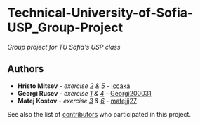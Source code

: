 # Technical-University-of-Sofia-USP_Group-Project

*Group project for TU Sofia's USP class*

## Authors

* **Hristo Mitsev** - *exercise [2](https://github.com/iccaka/Technical-University-of-Sofia-USP_Group-Project/tree/main/exercise%202) & [5](https://github.com/iccaka/Technical-University-of-Sofia-USP_Group-Project/tree/main/exercise%205)* - [iccaka](https://github.com/iccaka)
* **Georgi Rusev** - *exercise [1](https://github.com/iccaka/Technical-University-of-Sofia-USP_Group-Project/tree/main/exercise%201) & [4](https://github.com/iccaka/Technical-University-of-Sofia-USP_Group-Project/tree/main/exercise%204)* - [Georgi200031](https://github.com/Georgi200031)
* **Matej Kostov** - *exercise [3](https://github.com/iccaka/Technical-University-of-Sofia-USP_Group-Project/tree/main/exercise%203) & [6](https://github.com/iccaka/Technical-University-of-Sofia-USP_Group-Project/tree/main/exercise%206)* - [matejjj27](https://github.com/matejjj27)

See also the list of [contributors]() who participated in this project.
